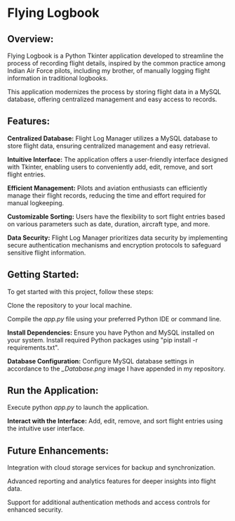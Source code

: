 # Flying Logbook

## Overview:

Flying Logbook is a Python Tkinter application developed to streamline the process of recording flight details, inspired by the common practice among Indian Air Force pilots, including my brother, of manually logging flight information in traditional logbooks.

This application modernizes the process by storing flight data in a MySQL database, offering centralized management and easy access to records.

## Features:

**Centralized Database:** Flight Log Manager utilizes a MySQL database to store flight data, ensuring centralized management and easy retrieval.

**Intuitive Interface:** The application offers a user-friendly interface designed with Tkinter, enabling users to conveniently add, edit, remove, and sort flight entries.

**Efficient Management:** Pilots and aviation enthusiasts can efficiently manage their flight records, reducing the time and effort required for manual logkeeping.

**Customizable Sorting:** Users have the flexibility to sort flight entries based on various parameters such as date, duration, aircraft type, and more.

**Data Security:** Flight Log Manager prioritizes data security by implementing secure authentication mechanisms and encryption protocols to safeguard sensitive flight information.

## Getting Started:

To get started with this project, follow these steps:

Clone the repository to your local machine.

Compile the *app.py* file using your preferred Python IDE or command line.

**Install Dependencies:** Ensure you have Python and MySQL installed on your system. Install required Python packages using "pip install -r requirements.txt".

**Database Configuration:** Configure MySQL database settings in accordance to the *_Database.png* image I have appended in my repository.

## Run the Application:

Execute python *app.py* to launch the application.

**Interact with the Interface:** Add, edit, remove, and sort flight entries using the intuitive user interface.

## Future Enhancements:

Integration with cloud storage services for backup and synchronization.

Advanced reporting and analytics features for deeper insights into flight data.

Support for additional authentication methods and access controls for enhanced security.
